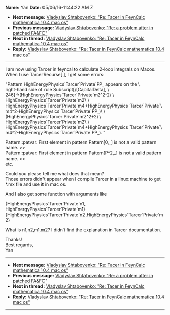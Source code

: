 **Name:** Yan
**Date:** 05/06/16-11:44:22 AM Z

  - **Next message:** [Vladyslav Shtabovenko: "Re: Tacer in FeynCalc
    mathematica 10.4 mac os"](1053.html)
  - **Previous message:** [Vladyslav Shtabovenko: "Re: a problem after
    in patched FA\&FC"](1051.html)
  - **Next in thread:** [Vladyslav Shtabovenko: "Re: Tacer in FeynCalc
    mathematica 10.4 mac os"](1053.html)
  - **Reply:** [Vladyslav Shtabovenko: "Re: Tacer in FeynCalc
    mathematica 10.4 mac os"](1053.html)

-----

I am now using Tarcer in feyncal to calculate 2-loop integrals on Macos.
When I use TarcerRecurse[ ], I get some errors:  

"Pattern HighEnergyPhysics\`Tarcer\`Private\`PP\_ appears on the \\  
right-hand side of rule Subscript[\\[CapitalDelta], \\  
246]-\>(HighEnergyPhysics\`Tarcer\`Private\`m2^2-2\\ \\  
HighEnergyPhysics\`Tarcer\`Private\`m2\\ \\  
HighEnergyPhysics\`Tarcer\`Private\`m4+HighEnergyPhysics\`Tarcer\`Private\`\\  
m4^2-HighEnergyPhysics\`Tarcer\`Private\`PP\_)\\ \\  
(HighEnergyPhysics\`Tarcer\`Private\`m2^2+2\\ \\  
HighEnergyPhysics\`Tarcer\`Private\`m2\\ \\  
HighEnergyPhysics\`Tarcer\`Private\`m4+HighEnergyPhysics\`Tarcer\`Private\`\\  
m4^2-HighEnergyPhysics\`Tarcer\`Private\`PP\_). “  

Pattern::patvar: First element in pattern Pattern[0,\_] is not a
valid pattern name. \>\>  
Pattern::patvar: First element in pattern Pattern[P^2,\_] is not
a valid pattern name. \>\>  
etc.  

Could you please tell me what does that mean?  
Those errors didn't appear when I compile Tarcer in a linux machine to
get \*.mx file and use it in mac os.  

And I also get some function with arguments like  

{HighEnergyPhysics\`Tarcer\`Private\`n1,
HighEnergyPhysics\`Tarcer\`Private\`m1}{HighEnergyPhysics\`Tarcer\`Private\`n2,HighEnergyPhysics\`Tarcer\`Private\`m2}  

What is n1,n2,m1,m2? I didn’t find the explanation in Tarcer
documentation.  

Thanks\!  
Best regards,  
Yan  

-----

  - **Next message:** [Vladyslav Shtabovenko: "Re: Tacer in FeynCalc
    mathematica 10.4 mac os"](1053.html)
  - **Previous message:** [Vladyslav Shtabovenko: "Re: a problem after
    in patched FA\&FC"](1051.html)
  - **Next in thread:** [Vladyslav Shtabovenko: "Re: Tacer in FeynCalc
    mathematica 10.4 mac os"](1053.html)
  - **Reply:** [Vladyslav Shtabovenko: "Re: Tacer in FeynCalc
    mathematica 10.4 mac os"](1053.html)

-----

